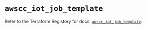 # `awscc_iot_job_template`

Refer to the Terraform Registory for docs: [`awscc_iot_job_template`](https://registry.terraform.io/providers/hashicorp/awscc/0.70.0/docs/resources/iot_job_template).

